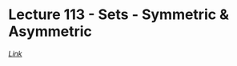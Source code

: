 # Lecture 113 - Sets - Symmetric & Asymmetric

[_Link_](https://docs.oracle.com/javase/tutorial/collections/interfaces/set.html)
